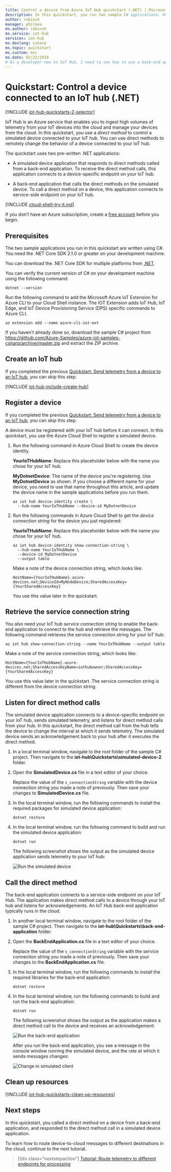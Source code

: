 ```yaml
---
title: Control a device from Azure IoT Hub quickstart (.NET) | Microsoft Docs
description: In this quickstart, you run two sample C# applications. One application is a back-end application that can remotely control devices connected to your hub. The other application simulates a device connected to your hub that can be controlled remotely.
author: robinsh
manager: philmea
ms.author: robinsh
ms.service: iot-hub
services: iot-hub
ms.devlang: csharp
ms.topic: quickstart
ms.custom: mvc
ms.date: 02/22/2019
# As a developer new to IoT Hub, I need to see how to use a back-end application to control a device connected to the hub.
---
```


# Quickstart: Control a device connected to an IoT hub (.NET)

[!INCLUDE [iot-hub-quickstarts-2-selector](../../includes/iot-hub-quickstarts-2-selector.md)]

IoT Hub is an Azure service that enables you to ingest high volumes of telemetry from your IoT devices into the cloud and manage your devices from the cloud. In this quickstart, you use a *direct method* to control a simulated device connected to your IoT hub. You can use direct methods to remotely change the behavior of a device connected to your IoT hub.

The quickstart uses two pre-written .NET applications:

* A simulated device application that responds to direct methods called from a back-end application. To receive the direct method calls, this application connects to a device-specific endpoint on your IoT hub.

* A back-end application that calls the direct methods on the simulated device. To call a direct method on a device, this application connects to service-side endpoint on your IoT hub.

[!INCLUDE [cloud-shell-try-it.md](../../includes/cloud-shell-try-it.md)]

If you don’t have an Azure subscription, create a [free account](https://azure.microsoft.com/free/?WT.mc_id=A261C142F) before you begin.

## Prerequisites

The two sample applications you run in this quickstart are written using C#. You need the .NET Core SDK 2.1.0 or greater on your development machine.

You can download the .NET Core SDK for multiple platforms from [.NET](https://www.microsoft.com/net/download/all).

You can verify the current version of C# on your development machine using the following command:

```cmd/sh
dotnet --version
```

Run the following command to add the Microsoft Azure IoT Extension for Azure CLI to your Cloud Shell instance. The IOT Extension adds IoT Hub, IoT Edge, and IoT Device Provisioning Service (DPS) specific commands to Azure CLI.

```azurecli-interactive
az extension add --name azure-cli-iot-ext
```

If you haven't already done so, download the sample C# project from https://github.com/Azure-Samples/azure-iot-samples-csharp/archive/master.zip and extract the ZIP archive.

## Create an IoT hub

If you completed the previous [Quickstart: Send telemetry from a device to an IoT hub](quickstart-send-telemetry-dotnet.md), you can skip this step.

[!INCLUDE [iot-hub-include-create-hub](../../includes/iot-hub-include-create-hub.md)]

## Register a device

If you completed the previous [Quickstart: Send telemetry from a device to an IoT hub](quickstart-send-telemetry-dotnet.md), you can skip this step.

A device must be registered with your IoT hub before it can connect. In this quickstart, you use the Azure Cloud Shell to register a simulated device.

1. Run the following command in Azure Cloud Shell to create the device identity.

   **YourIoTHubName**: Replace this placeholder below with the name you chose for your IoT hub.

   **MyDotnetDevice**: The name of the device you're registering. Use **MyDotnetDevice** as shown. If you choose a different name for your device, you need to use that name throughout this article, and update the device name in the sample applications before you run them.

    ```azurecli-interactive
    az iot hub device-identity create \
      --hub-name YourIoTHubName --device-id MyDotnetDevice
    ```

2. Run the following commands in Azure Cloud Shell to get the _device connection string_ for the device you just registered:

   **YourIoTHubName**: Replace this placeholder below with the name you chose for your IoT hub.

    ```azurecli-interactive
    az iot hub device-identity show-connection-string \
      --hub-name YourIoTHubName \
      --device-id MyDotnetDevice 
      --output table
    ```

    Make a note of the device connection string, which looks like:

   `HostName={YourIoTHubName}.azure-devices.net;DeviceId=MyNodeDevice;SharedAccessKey={YourSharedAccessKey}`

    You use this value later in the quickstart.

## Retrieve the service connection string

You also need your IoT hub _service connection string_ to enable the back-end application to connect to the hub and retrieve the messages. The following command retrieves the service connection string for your IoT hub:

```azurecli-interactive
az iot hub show-connection-string --name YourIoTHubName --output table
```

Make a note of the service connection string, which looks like:

   `HostName={YourIoTHubName}.azure-devices.net;SharedAccessKeyName=iothubowner;SharedAccessKey={YourSharedAccessKey}`

You use this value later in the quickstart. The service connection string is different from the device connection string.  

## Listen for direct method calls

The simulated device application connects to a device-specific endpoint on your IoT hub, sends simulated telemetry, and listens for direct method calls from your hub. In this quickstart, the direct method call from the hub tells the device to change the interval at which it sends telemetry. The simulated device sends an acknowledgement back to your hub after it executes the direct method.

1. In a local terminal window, navigate to the root folder of the sample C# project. Then navigate to the **iot-hub\Quickstarts\simulated-device-2** folder.

2. Open the **SimulatedDevice.cs** file in a text editor of your choice.

    Replace the value of the `s_connectionString` variable with the device connection string you made a note of previously. Then save your changes to **SimulatedDevice.cs** file.

3. In the local terminal window, run the following commands to install the required packages for simulated device application:

    ```cmd/sh
    dotnet restore
    ```

4. In the local terminal window, run the following command to build and run the simulated device application:

    ```cmd/sh
    dotnet run
    ```

    The following screenshot shows the output as the simulated device application sends telemetry to your IoT hub:

    ![Run the simulated device](./media/quickstart-control-device-dotnet/SimulatedDevice-1.png)

## Call the direct method

The back-end application connects to a service-side endpoint on your IoT Hub. The application makes direct method calls to a device through your IoT hub and listens for acknowledgements. An IoT Hub back-end application typically runs in the cloud.

1. In another local terminal window, navigate to the root folder of the sample C# project. Then navigate to the **iot-hub\Quickstarts\back-end-application** folder.

2. Open the **BackEndApplication.cs** file in a text editor of your choice.

    Replace the value of the `s_connectionString` variable with the service connection string you made a note of previously. Then save your changes to the **BackEndApplication.cs** file.

3. In the local terminal window, run the following commands to install the required libraries for the back-end application:

    ```cmd/sh
    dotnet restore
    ```

4. In the local terminal window, run the following commands to build and run the back-end application:

    ```cmd/sh
    dotnet run
    ```

    The following screenshot shows the output as the application makes a direct method call to the device and receives an acknowledgement:

    ![Run the back-end application](./media/quickstart-control-device-dotnet/BackEndApplication.png)

    After you run the back-end application, you see a message in the console window running the simulated device, and the rate at which it sends messages changes:

    ![Change in simulated client](./media/quickstart-control-device-dotnet/SimulatedDevice-2.png)

## Clean up resources

[!INCLUDE [iot-hub-quickstarts-clean-up-resources](../../includes/iot-hub-quickstarts-clean-up-resources.md)]

## Next steps

In this quickstart, you called a direct method on a device from a back-end application, and responded to the direct method call in a simulated device application.

To learn how to route device-to-cloud messages to different destinations in the cloud, continue to the next tutorial.

> [!div class="nextstepaction"]
> [Tutorial: Route telemetry to different endpoints for processing](tutorial-routing.md)